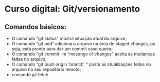 # Curso digital: Git/versionamento

## Comandos básicos:

* O comando "git status" mostra situação atual do arquivo;
* O comando "git add" adiciona o arquivo na área de staged changes, ou seja, está pronto para dar um commit caso queira;
* O comando "git commit -m "mesenge of changes" aceita as mudanças feitas no arquivo;
* O comando "git push origin 'branch' " posta as atualizações feitas no arquivo no seu repositório remoto;
* comando git fetch